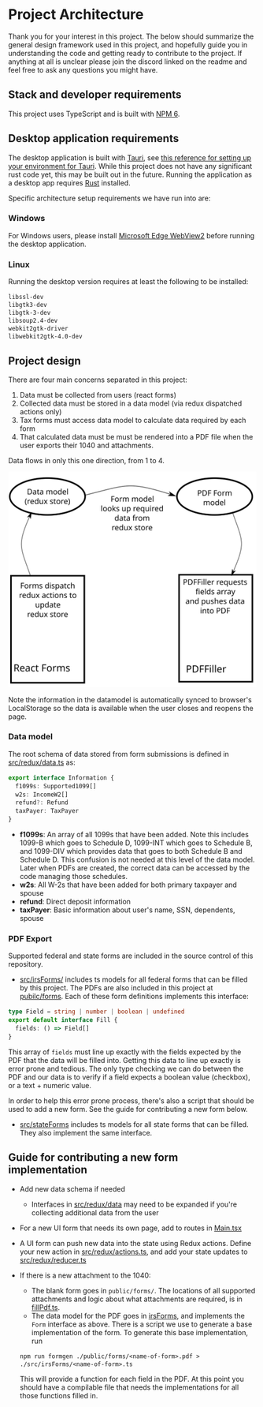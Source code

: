 # Project Architecture

Thank you for your interest in this project. The below should summarize the general design framework used in this project, and hopefully guide you in understanding the code and getting ready to contribute to the project. If anything at all is unclear please join the discord linked on the readme and feel free to ask any questions you might have.

## Stack and developer requirements

This project uses TypeScript and is built with [NPM 6][npm-install].

## Desktop application requirements

The desktop application is built with [Tauri][tauri-root], see [this reference for setting up your environment for Tauri](https://tauri.studio/en/docs/getting-started/intro/#setting-up-your-environment). While this project does not have any significant rust code yet, this may be built out in the future. Running the application as a desktop app requires [Rust][rust-root] installed.

Specific architecture setup requirements we have run into are:

### Windows

For Windows users, please install [Microsoft Edge WebView2][webview2] before running the desktop application.

### Linux

Running the desktop version requires at least the following to be installed:

```
libssl-dev
libgtk3-dev
libgtk-3-dev
libsoup2.4-dev
webkit2gtk-driver
libwebkit2gtk-4.0-dev
```

## Project design

There are four main concerns separated in this project:

1. Data must be collected from users (react forms)
2. Collected data must be stored in a data model (via redux dispatched actions only)
3. Tax forms must access data model to calculate data required by each form
4. That calculated data must be must be rendered into a PDF file when the user exports their 1040 and attachments.

Data flows in only this one direction, from 1 to 4.

![Data flow](dataflow.svg)

Note the information in the datamodel is automatically synced to browser's LocalStorage so the data is available when the user closes and reopens the page.

### Data model

The root schema of data stored from form submissions is defined in [src/redux/data.ts](../src/redux/data.ts) as:

```ts
export interface Information {
  f1099s: Supported1099[]
  w2s: IncomeW2[]
  refund?: Refund
  taxPayer: TaxPayer
}
```

- **f1099s**: An array of all 1099s that have been added. Note this includes 1099-B which goes to Schedule D, 1099-INT which goes to Schedule B, and 1099-DIV which provides data that goes to both Schedule B and Schedule D. This confusion is not needed at this level of the data model. Later when PDFs are created, the correct data can be accessed by the code managing those schedules.
- **w2s**: All W-2s that have been added for both primary taxpayer and spouse
- **refund**: Direct deposit information
- **taxPayer**: Basic information about user's name, SSN, dependents, spouse

### PDF Export

Supported federal and state forms are included in the source control of this repository.

- [src/irsForms/](../src/irsForms/) includes ts models for all federal forms that can be filled by this project. The PDFs are also included in this project at [pubilc/forms](../public/forms). Each of these form definitions implements this interface:

```ts
type Field = string | number | boolean | undefined
export default interface Fill {
  fields: () => Field[]
}
```

This array of `fields` must line up exactly with the fields expected by the PDF that the data will be filled into. Getting this data to line up exactly is error prone and tedious. The only type checking we can do between the PDF and our data is to verify if a field expects a boolean value (checkbox), or a text + numeric value.

In order to help this error prone process, there's also a script that should be used to add a new form. See the guide for contributing a new form below.

- [src/stateForms](../src/stateForms) includes ts models for all state forms that can be filled. They also implement the same interface.

## Guide for contributing a new form implementation

- Add new data schema if needed
  - Interfaces in [src/redux/data](../src/redux/data.ts) may need to be expanded if you're collecting additional data from the user
- For a new UI form that needs its own page, add to routes in [Main.tsx](../src/components/Main.tsx)
- A UI form can push new data into the state using Redux actions. Define your new action in [src/redux/actions.ts](../src/redux/actions.ts), and add your state updates to [src/redux/reducer.ts](../src/redux/reducer.ts)
- If there is a new attachment to the 1040:

  - The blank form goes in `public/forms/`. The locations of all supported attachments and logic about what attachments are required, is in [fillPdf.ts](../src/pdfFiller/fillPdf.ts).
  - The data model for the PDF goes in [irsForms](../src/irsForms), and implements the `Form` interface as above. There is a script we use to generate a base implementation of the form. To generate this base implementation, run

  ```
  npm run formgen ./public/forms/<name-of-form>.pdf > ./src/irsForms/<name-of-form>.ts
  ```

  This will provide a function for each field in the PDF. At this point you should have a compilable file that needs the implementations for all those functions filled in.

[npm-install]: https://www.npmjs.com/get-npm
[tauri-root]: https://tauri.studio/
[rust-root]: https://www.rust-lang.org/
[webview2]: https://developer.microsoft.com/en-us/microsoft-edge/webview2/
